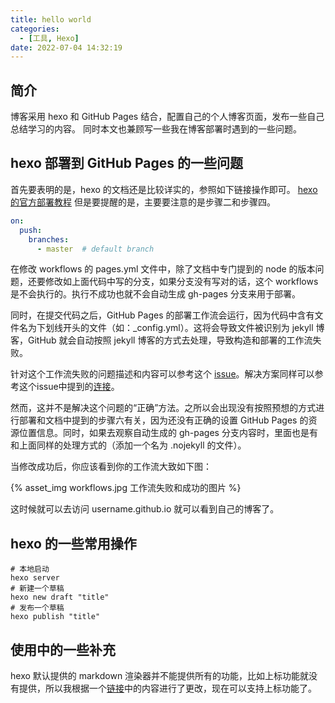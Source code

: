 ```yaml
---
title: hello world
categories:
  - [工具, Hexo]
date: 2022-07-04 14:32:19
---
```


## 简介

博客采用 hexo 和 GitHub Pages 结合，配置自己的个人博客页面，发布一些自己总结学习的内容。
同时本文也兼顾写一些我在博客部署时遇到的一些问题。

## hexo 部署到 GitHub Pages 的一些问题

首先要表明的是，hexo 的文档还是比较详实的，参照如下链接操作即可。
[hexo 的官方部署教程](https://hexo.io/docs/github-pages)
但是要提醒的是，主要要注意的是步骤二和步骤四。

``` yaml
on:
  push:
    branches:
      - master  # default branch
```

在修改 workflows 的 pages.yml 文件中，除了文档中专门提到的 node 的版本问题，还要修改如上面代码中写的分支，如果分支没有写对的话，这个 workflows 是不会执行的。执行不成功也就不会自动生成 gh-pages 分支来用于部署。

同时，在提交代码之后，GitHub Pages 的部署工作流会运行，因为代码中含有文件名为下划线开头的文件（如：_config.yml）。这将会导致文件被识别为 jekyll 博客，GitHub 就会自动按照 jekyll 博客的方式去处理，导致构造和部署的工作流失败。

针对这个工作流失败的问题描述和内容可以参考这个 [issue](https://github.com/hexojs/hexo/issues/3212)。解决方案同样可以参考这个issue中提到的[连接](https://github.blog/2009-12-29-bypassing-jekyll-on-github-pages/)。

然而，这并不是解决这个问题的“正确”方法。之所以会出现没有按照预想的方式进行部署和文档中提到的步骤六有关，因为还没有正确的设置 GitHub Pages 的资源位置信息。同时，如果去观察自动生成的 gh-pages 分支内容时，里面也是有和上面同样的处理方式的（添加一个名为 .nojekyll 的文件）。

当修改成功后，你应该看到你的工作流大致如下图：

{% asset_img workflows.jpg 工作流失败和成功的图片 %}

这时候就可以去访问 username.github.io 就可以看到自己的博客了。

## hexo 的一些常用操作

``` shell
# 本地启动
hexo server
# 新建一个草稿
hexo new draft "title"
# 发布一个草稿
hexo publish "title"
```

## 使用中的一些补充

hexo 默认提供的 markdown 渲染器并不能提供所有的功能，比如上标功能就没有提供，所以我根据一个[链接](https://jovi.uxlib.net/add-superscript-subscript-footnote-and-other-functions-to-hexo.html/)中的内容进行了更改，现在可以支持上标功能了。
